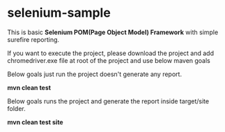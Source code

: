 # selenium-sample

This is basic <strong>Selenium POM(Page Object Model) Framework</strong> with simple surefire reporting.

If you want to execute the project, please download the project and add chromedriver.exe file at root of the project
and use below maven goals

Below goals just run the project doesn't generate any report.<p>
**mvn clean test**

Below goals runs the project and generate the report inside target/site folder.<p>
**mvn clean test site**
